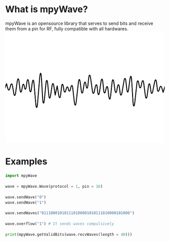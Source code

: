 # What is mpyWave?

mpyWave is an opensource library that serves to send bits and receive them from a pin for RF, fully compatible with all hardwares.
![Waves](https://raw.githubusercontent.com/ANDRVV/mpyWave/main/26855362.jpg)

# Examples
```python
import mpyWave

wave = mpyWave.Wave(protocol = 1, pin = 16)

wave.sendWave("0")
wave.sendWave("1")

wave.sendWaves("011100010101110100001010111010000101000")

wave.overflow("1") # It sends waves compulsively

print(mpyWave.getValidBits(wave.recvWaves(length = 40)))
```
